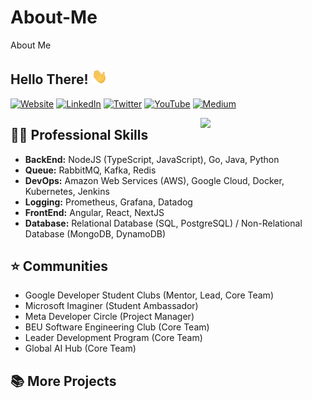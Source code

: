# About-Me
About Me
<h2> Hello There! <img src="https://raw.githubusercontent.com/ABSphreak/ABSphreak/master/gifs/Hi.gif" height="25px"></h2>

[
![Website](https://img.shields.io/badge/Website-CC5500?style=for-the-badge&logo=&logoColor=white)](http://furkangulsen.com/) [ ![LinkedIn](https://img.shields.io/badge/LinkedIn-4682B4?style=for-the-badge&logo=linkedin&logoColor=white)](https://www.linkedin.com/in/muhammed-furkan-gulsen) [![Twitter](https://img.shields.io/badge/Twitter-1E90FF?style=for-the-badge&logo=twitter&logoColor=white)](https://twitter.com/furkangulsenn) [![YouTube](https://img.shields.io/badge/YouTube-B22222?style=for-the-badge&logo=youtube&logoColor=white)](https://www.youtube.com/c/FurkanGulsen) [![Medium](https://img.shields.io/badge/Medium-555555?style=for-the-badge&logo=medium&logoColor=white)](https://medium.com/@furkangulsen)

<img align="right" src="https://camo.githubusercontent.com/97d0c0c4209208d8ec9573c7e213e05872a9f59b703868647b559b77af601cc6/68747470733a2f2f692e70696e696d672e636f6d2f6f726967696e616c732f65382f66342f35332f65386634353334363961336563393765636433353464663436356437333931332e676966" width='200'/> 



## 👨‍💻 Professional Skills

-  **BackEnd:**  NodeJS (TypeScript, JavaScript), Go, Java, Python 
-  **Queue:**  RabbitMQ, Kafka, Redis
-  **DevOps:**  Amazon Web Services (AWS), Google Cloud, Docker, Kubernetes, Jenkins
-  **Logging:**  Prometheus, Grafana, Datadog
-  **FrontEnd:**  Angular, React, NextJS
-  **Database:** Relational Database (SQL, PostgreSQL) / Non-Relational Database (MongoDB, DynamoDB)

## ⭐️ Communities 

- Google Developer Student Clubs (Mentor, Lead, Core Team)
- Microsoft Imaginer (Student Ambassador)
- Meta Developer Circle (Project Manager)
- BEU Software Engineering Club (Core Team)
- Leader Development Program (Core Team)
- Global AI Hub (Core Team)


## 📚 More Projects

